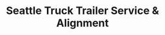 ---
title: "Seattle Truck Trailer Service & Alignment"
url: /kent/seattle-truck-trailer-service-und-alignment/
shop: Autowerkstatt
---